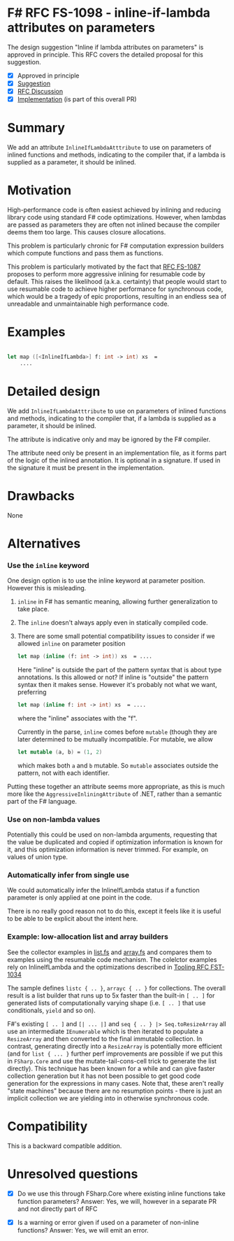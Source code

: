 # F# RFC FS-1098 - inline-if-lambda attributes on parameters

The design suggestion "Inline if lambda attributes on parameters" is approved in principle. This RFC covers the detailed proposal for this suggestion.

- [x] Approved in principle
- [x] [Suggestion](https://github.com/fsharp/fslang-design/blob/master/RFCs/FS-1087-resumable-code.md#potential-for-over-use)
- [x] [RFC Discussion](https://github.com/fsharp/fslang-design/discussions/549)
- [x] [Implementation](https://github.com/dotnet/fsharp/pull/6811)  (is part of this overall PR)

# Summary

We add an attribute `InlineIfLambdaAtttribute` to use on parameters of inlined functions and methods, indicating to the compiler that, if a lambda
is supplied as a parameter, it should be inlined.

# Motivation

High-performance code is often easiest achieved by inlining and reducing library code using standard F# code optimizations.  However, when lambdas are passed as parameters
they are often not inlined because the compiler deems them too large.  This causes closure allocations.

This problem is particularly chronic for F# computation expression  builders which compute functions and pass them as functions.

This problem is particularly motivated by the fact that [RFC FS-1087](https://github.com/fsharp/fslang-design/blob/master/RFCs/FS-1087-resumable-code.md#potential-for-over-use) proposes to perform more aggressive inlining for resumable code by default.  This raises the likelihood (a.k.a. certainty) that people would start to use resumable code to achieve higher performance for synchronous code, which would be a tragedy of epic proportions, resulting in an endless sea of unreadable and unmaintainable high performance code.

# Examples

```fsharp

let map ([<InlineIfLambda>] f: int -> int) xs  =
    ....  

```


# Detailed design

We add `InlineIfLambdaAtttribute` to use on parameters of inlined functions and methods, indicating to the compiler that, if a lambda
is supplied as a parameter, it should be inlined.

The attribute is indicative only and may be ignored by the F# compiler.

The attribute need only be present in an implementation file, as it forms part of the logic of the inlined annotation.  It is optional in a signature.  If used
in the signature it must be present in the implementation. 

# Drawbacks

None

# Alternatives

### Use the `inline` keyword

One design option is to use the inline keyword at parameter position.  However this is misleading.

1. `inline` in F# has semantic meaning, allowing further generalization to take place.  
2. The `inline` doesn't always apply even in statically compiled code.
3. There are some small potential compatibility issues to consider if we allowed `inline` on parameter position
 
   ```fsharp
   let map (inline (f: int -> int)) xs  = ....  
   ```
 
   Here "inline" is outside the part of the pattern syntax that is about type annotations.   Is this allowed or not?  If inline is "outside" the pattern syntax then it makes sense.   However it's probably not what we want, preferring 
 
 
   ```fsharp
   let map (inline f: int -> int) xs  = ....  
   ```
 
   where the "inline" associates with the "f".  

   Currently in the parse, `inline` comes before `mutable` (though they are later determined to be mutually incompatible.  For mutable, we allow
   
   ```fsharp
   let mutable (a, b) = (1, 2)
   ```
   
   which makes both `a` and `b` mutable.  So `mutable` associates outside the pattern, not with each identifier.
 
Putting these together an attribute seems more appropriate, as this is much more like the `AggressiveInliningAttribute` of .NET, rather than a semantic
part of the F# language.

### Use on non-lambda values

Potentially this could be used on non-lambda arguments, requesting that the value be duplicated and copied if optimization information is known for it, and this
optimization information is never trimmed.  For example, on values of union type.   

### Automatically infer from single use

We could automatically infer the InlineIfLambda status if a function parameter is only applied at one point in the code.

There is no really good reason not to do this, except it feels like it is useful to be able to be explicit about the intent here.

### Example: low-allocation list and array builders

See the collector examples in [list.fs](https://github.com/dotnet/fsharp/blob/feature/tasks/tests/fsharp/perf/tasks/FS/list.fs)
and [array.fs](https://github.com/dotnet/fsharp/blob/feature/tasks/tests/fsharp/perf/tasks/FS/array.fs) and compares them to examples
using the resumable code mechanism.  The colelctor examples rely on InlineIfLambda and the optimizations described in
[Tooling RFC FST-1034](https://github.com/fsharp/fslang-design/blob/master/tooling/FST-1034-lambda-optimizations.md)

The sample defines  `listc { .. }`, `arrayc { .. }` for collections.
The overall result is a list builder that runs up to 5x faster than the built-in `[ .. ]` for generated lists of
computationally varying shape (i.e. `[ .. ]` that use conditionals, `yield` and so on).

F#'s existing `[ .. ]` and `[| ... |]` and `seq { .. } |> Seq.toResizeArray` all use an intermediate `IEnumerable` which is then iterated to populate a `ResizeArray` and then converted to the final immutable collection. In contrast, generating directly into a `ResizeArray` is potentially more efficient (and for `list { ... }` further perf improvements are possible if we put this in `FSharp.Core` and use the mutate-tail-cons-cell trick to generate the list directly). This technique has been known for a while and can give faster collection generation but it has not been possible to get good code generation for the expressions in many cases. Note that, these aren't really "state machines" because there are no resumption points - there is just an implicit collection we are yielding into in otherwise synchronous code.

# Compatibility

This is a backward compatible addition.

# Unresolved questions

* [x] Do we use this through FSharp.Core where existing inline functions take function parameters?  Answer: Yes, we will, however in a separate PR and not directly part of RFC
* [x] Is a warning or error given if used on a parameter of non-inline functions?   Answer: Yes, we will emit an error.


